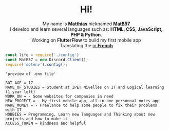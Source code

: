<h1 align="center">Hi!</h1>
<p align="center">My name is <u><b>Matthias</b></u> nicknamed <u><b>MatB57</b></u>
<br>I develop and learn several languages such as: <b>HTML, CSS, JavaScript, PHP & Python</b>.
<br>Working on <b>FlutterFlow</b> to build my first mobile app
<br>Translating the <a href="https://docs.buildwiththeta.com/en"> in <b><u>French</u></b>

```js
const life = require('./config')
const MatB57 = new Discord.Client();
require('dotenv').config();


```

```.env
'preview of .env file'

BOT_AGE = 17
NAME_OF_STUDIES = Student at IPET Nivelles on IT and Logical learning (1 year left)
WORK_ON = - Some websites for companies in need 
NEW_PROJECT = - My first mobile app, all-in-one personnal notes app
MAKE_MONEY = - Freelance to help some people to fix their problems with IT
HOBBIES = Programming, Learn new languages and Thinking about new projects and how to make it
ACCESS_TOKEN = kindness and helpful

```

